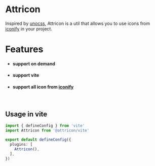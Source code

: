 # Attricon

Inspired by [unocss](https://unocss.dev/), Attricon is a util that allows you to use icons from [iconify](https://iconify.design/) in your project.

# Features

- #### support on demand
- #### support vite
- #### support all icon from [iconify](https://iconify.design/)

<br/>

## Usage in vite

```ts
import { defineConfig } from 'vite'
import Attricon from '@attricon/vite'

export default defineConfig({
  plugins: [
    Attricon(),
  ],
})
```
